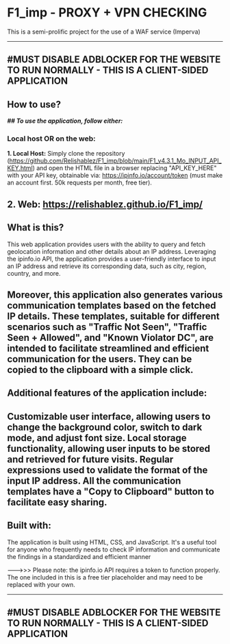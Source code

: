 # F1_imp - PROXY + VPN CHECKING
This is a semi-prolific project for the use of a WAF service (Imperva)

---------------------------------------------------------------------------------------------------------
#**MUST DISABLE ADBLOCKER FOR THE WEBSITE TO RUN NORMALLY - THIS IS A CLIENT-SIDED APPLICATION**
---------------------------------------------------------------------------------------------------------

## How to use?
**_## To use the application, follow either:_**
### Local host OR on the web: 
**1. Local Host:** Simply clone the repository (https://github.com/Relishablez/F1_imp/blob/main/F1_v4.3.1_Mo_INPUT_API_KEY.html) and open the HTML file in a browser replacing "API_KEY_HERE" with your API key, obtainable via: https://ipinfo.io/account/token (must make an account first. 50k requests per month, free tier).

**2. Web:** https://relishablez.github.io/F1_imp/
---------------------------------------------------------------------------------------------------------
## What is this?
This web application provides users with the ability to query and fetch geolocation information and other details about an IP address. 
Leveraging the ipinfo.io API, the application provides a user-friendly interface to input an IP address and retrieve its corresponding data, such as city, region, country, and more.

Moreover, this application also generates various communication templates based on the fetched IP details. These templates, suitable for different scenarios such as "Traffic Not Seen", "Traffic Seen + Allowed", and "Known Violator DC", are intended to facilitate streamlined and efficient communication for the users. They can be copied to the clipboard with a simple click.
---------------------------------------------------------------------------------------------------------
## Additional features of the application include:
Customizable user interface, allowing users to change the background color, switch to dark mode, and adjust font size.
Local storage functionality, allowing user inputs to be stored and retrieved for future visits.
Regular expressions used to validate the format of the input IP address.
All the communication templates have a "Copy to Clipboard" button to facilitate easy sharing.
---------------------------------------------------------------------------------------------------------
## Built with:
The application is built using HTML, CSS, and JavaScript. It's a useful tool for anyone who frequently needs to check IP information and communicate the findings in a standardized and efficient manner

--->>> Please note: the ipinfo.io API requires a token to function properly. The one included in this is a free tier placeholder and may need to be replaced with your own.

---------------------------------------------------------------------------------------------------------
#**MUST DISABLE ADBLOCKER FOR THE WEBSITE TO RUN NORMALLY - THIS IS A CLIENT-SIDED APPLICATION**
---------------------------------------------------------------------------------------------------------
